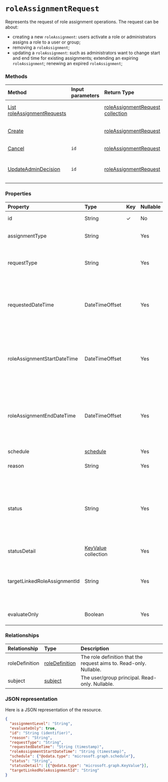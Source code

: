 # `roleAssignmentRequest`
Represents the request of role assignment operations. The request can be about:
* creating a new `roleAssignment`: users activate a role or administrators assigns a role to a user or group;
* removing a `roleAssignment`;
* updating a `roleAssignment`: such as administrators want to change start and end time for existing assignments; extending an expiring `roleAssignment`; renewing an expired `roleAssignment`;

### Methods

| Method		  |Input parameters | Return Type	|Description|
|:---------------|:--------|:--------|:----------|
|[List roleAssignmentRequests](../api/roleassignmentrequest_list.md) |  |  [roleAssignmentRequest collection](roleassignmentrequest.md) |Get roleAssignmentRequest collection.|
|[Create](../api/roleassignmentrequest_post.md) |  |  [roleAssignmentRequest](roleassignmentrequest.md)	|Create roleAssignmentRequest object. |
|[Cancel](../api/roleassignmentrequest_cancel.md)| `id` | [roleAssignmentRequest](roleassignmentrequest.md)|Cancel a pending role assignment request.|
|[UpdateAdminDecision](../api/roleassignmentrequest_updateadmindecision.md)| `id` | [roleAssignmentRequest](roleassignmentrequest.md)|Approve or deny a role assignment request for renewing or extending a role assignment.|

### Properties
| Property	   | Type	| Key | Nullable |  Description|
|:---------------|:--------|:----------|:--------|:----------|
|id|String| ✓  | No|The id of the role assignment request. Read-only.|
|assignmentType|String|  | Yes|The role assignment type. The value can be ``Eligible`` and ``Member``.|
|requestType|String|  | Yes|The type of the role assignment request. The value can be ``AdminAdd``, ``UserAdd``, ``AdminUpdate``, ``AdminRemove``, and ``UserRemove``.|
|requestedDateTime|DateTimeOffset|  | Yes|The request create time. The Timestamp type represents date and time information using ISO 8601 format and is always in UTC time. For example, midnight UTC on Jan 1, 2014 would look like this: `'2014-01-01T00:00:00Z'`|
|roleAssignmentStartDateTime|DateTimeOffset|  | Yes|The start time for the role assignment. The Timestamp type represents date and time information using ISO 8601 format and is always in UTC time. For example, midnight UTC on Jan 1, 2014 would look like this: `'2014-01-01T00:00:00Z'`|
|roleAssignmentEndDateTime|DateTimeOffset|  | Yes|The end time for the role assignment. The Timestamp type represents date and time information using ISO 8601 format and is always in UTC time. For example, midnight UTC on Jan 1, 2014 would look like this: `'2014-01-01T00:00:00Z'`|
|schedule|[schedule](schedule.md)|  | Yes|The schedule of the role assignment request.|
|reason|String|  | Yes|The user provided reason for the role assignment request.|
|status|String|  | Yes|The status of the role assignment request. The value can be ``Accepted``, ``PendingEvaluation``, ``Granted``, ``Denied``, ``PendingProvisioning``, ``Provisioned``, `` PendingRevocation``, ``Revoked``, ``Canceled``, ``Failed``, ``PendingApprovalProvisioning``, ``PendingApproval`` and `PendingAdminDecision`.|
|statusDetail|[KeyValue](keyvalue.md) collection|  | Yes|The details of the request status.|
|targetLinkedRoleAssignmentId|String|  | Yes|The target linked role assignment id. For example, when a user tries to activate an eligible role assignment, TargetLinkedRoleAssignmentId will be the eligible role assignment id in the request. |
|evaluateOnly|Boolean|  | Yes|Indicates if the role assignment is for evaluation purpose only.|


### Relationships
| Relationship | Type	|Description|
|:---------------|:--------|:----------|
|roleDefinition|[roleDefinition](roledefinition.md)|The role definition that the request aims to. Read-only. Nullable.|
|subject|[subject](subject.md)| The  user/group principal. Read-only. Nullable.|

### JSON representation

Here is a JSON representation of the resource.

<!-- {
  "blockType": "resource",
  "optionalProperties": [

  ],
  "@odata.type": "microsoft.graph.roleAssignmentRequest"
}-->

```json
{
  "assignmentLevel": "String",
  "evaluateOnly": true,
  "id": "String (identifier)",
  "reason": "String",
  "requestType": "String",
  "requestedDateTime": "String (timestamp)",
  "roleAssignmentStartDateTime": "String (timestamp)",
  "schedule": {"@odata.type": "microsoft.graph.schedule"},
  "status": "String",
  "statusDetail": [{"@odata.type": "microsoft.graph.KeyValue"}],
  "targetLinkedRoleAssignmentId": "String"
}

```

<!-- uuid: 8fcb5dbc-d5aa-4681-8e31-b001d5168d79
2015-10-25 14:57:30 UTC -->
<!-- {
  "type": "#page.annotation",
  "description": "roleAssignmentRequest resource",
  "keywords": "",
  "section": "documentation",
  "tocPath": ""
}-->